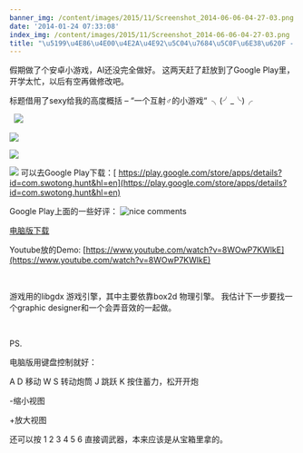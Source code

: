 ```yaml
---
banner_img: /content/images/2015/11/Screenshot_2014-06-06-04-27-03.png
date: '2014-01-24 07:33:08'
index_img: /content/images/2015/11/Screenshot_2014-06-06-04-27-03.png
title: "\u5199\u4E86\u4E00\u4E2A\u4E92\u5C04\u7684\u5C0F\u6E38\u620F - Cannon 2D"
---
```


假期做了个安卓小游戏，AI还没完全做好。 这两天赶了赶放到了Google Play里，开学太忙，以后有空再做修改吧。

标题借用了sexy给我的高度概括 – “一个互射♂的小游戏“  ╮(╯_╰)╭





 
![](/content/images/2015/11/Screenshot_2014-06-06-04-27-03.png)
 


![](/content/images/2015/11/Screenshot_2014-06-06-04-27-22.png)

![](/content/images/2015/11/temple.png)

![](/content/images/2015/11/Screenshot_2014-06-06-04-27-06.png)
可以去Google Play下载：[ https://play.google.com/store/apps/details?id=com.swotong.hunt&hl=en](https://play.google.com/store/apps/details?id=com.swotong.hunt&hl=en)

Google Play上面的一些好评：
![nice comments](/content/images/2015/11/cannon2dreview.png)

[电脑版下载](/content/images/project/Cannon2D/cannon2d.zip)

Youtube放的Demo: [https://www.youtube.com/watch?v=8WOwP7KWlkE](https://www.youtube.com/watch?v=8WOwP7KWlkE)

 

游戏用的libgdx 游戏引擎，其中主要依靠box2d 物理引擎。 我估计下一步要找一个graphic designer和一个会弄音效的一起做。

 

PS.

电脑版用键盘控制就好：

A D 移动
W S 转动炮筒
J 跳跃
K 按住蓄力，松开开炮

-缩小视图

+放大视图

还可以按 1 2 3 4 5 6 直接调武器，本来应该是从宝箱里拿的。

 

 

 


